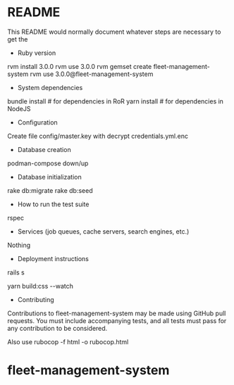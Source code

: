 # README

This README would normally document whatever steps are necessary to get the

* Ruby version 

rvm install 3.0.0
rvm use 3.0.0
rvm gemset create fleet-management-system
rvm use 3.0.0@fleet-management-system 

* System dependencies

bundle install # for dependencies in RoR
yarn install   # for dependencies in NodeJS

* Configuration

Create file config/master.key with decrypt credentials.yml.enc

* Database creation

podman-compose down/up

* Database initialization

rake db:migrate
rake db:seed

* How to run the test suite

rspec

* Services (job queues, cache servers, search engines, etc.)

Nothing

* Deployment instructions

rails s

yarn build:css --watch

* Contributing

Contributions to fleet-management-system may be made using GitHub pull requests. You must include accompanying tests, and all tests must pass for any contribution to be considered.

Also use rubocop -f html -o rubocop.html


# fleet-management-system

